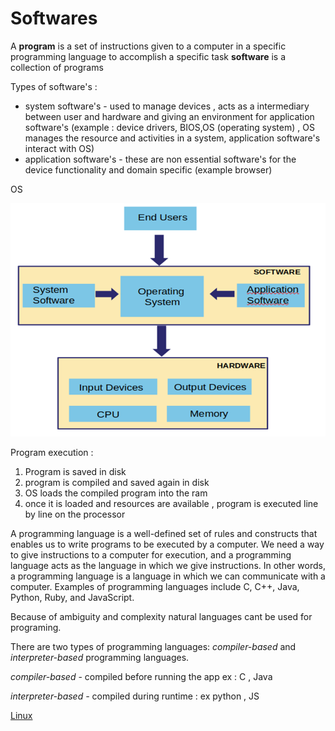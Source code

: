 # Softwares

A **program** is a set of instructions given to a computer in a specific programming language to accomplish a specific task
**software** is a collection of programs

Types of software's : 

- system software's - used to manage devices , acts as a intermediary between user and hardware and giving an environment for application software's (example : device drivers, BIOS,OS (operating system) , OS manages the resource and activities in a system, application software's interact with OS)
- application software's - these are non essential software's for the device functionality and domain specific (example browser)

OS 

![os block diagram](./os_bd.png)

Program execution : 

1. Program is saved in disk
2. program is compiled and saved again in disk
3. OS loads the compiled program into the ram
4. once it is loaded and resources are available , program is executed line by line on the processor

A programming language is a well-defined set of rules and constructs that enables us to write programs to be executed by a computer. We need a way to give instructions to a computer for execution, and a programming language acts as the language in which we give instructions. In other words, a programming language is a language in which we can communicate with a computer. Examples of programming languages include C, C++, Java, Python, Ruby, and JavaScript. 

Because of ambiguity and complexity natural languages cant be used for programing.

There are two types of programming languages: *compiler-based* and *interpreter-based* programming languages.

*compiler-based*  - compiled before running the app ex : C , Java

*interpreter-based  -* compiled during runtime : ex python , JS 

[Linux](Softwares%204761bb5bb1cc4407b33c287cc1de3dee/Linux%203513971011574b85ad5136fa17df8a2e.md)

